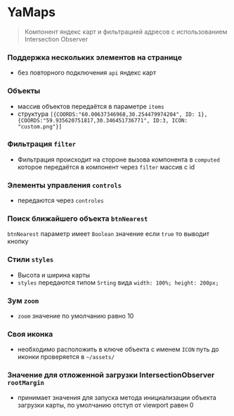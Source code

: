 # YaMaps

> Компонент яндекс карт и фильтрацией адресов с использованием Intersection Observer

### Поддержка нескольких элементов на странице

- без повторного подключения `api` яндекс карт

### Объекты

- массив объектов передаётся в параметре `items`
- структура `[{COORDS:"60.00637346968,30.254479974204", ID: 1},{COORDS:"59.935620751817,30.346451736771", ID:3, ICON: "custom.png"}]`

### Фильтрация `filter`

- Фильтрация происходит на стороне вызова компонента в `computed` которое передаётся в компонент через `filter` массив с id

### Элементы управления `controls`

- передаются через `controles`

### Поиск ближайшего объекта `btnNearest`

`btnNearest` параметр имеет `Boolean` значение если `true` то выводит кнопку

### Стили `styles`

- Высота и ширина карты
- `styles` передаются типом `Srting` вида `width: 100%; height: 200px;`

### Зум `zoom`

- `zoom` значение по умолчанию равно 10

### Своя иконка

- необходимо расположить в ключе объекта с именем `ICON` путь до иконки проверяется в `~/assets/`

### Значение для отложенной загрузки IntersectionObserver `rootMargin`

- принимает значения для запуска метода инициализации объекта загрузки карты, по умолчанию отступ от viewport равен 0
